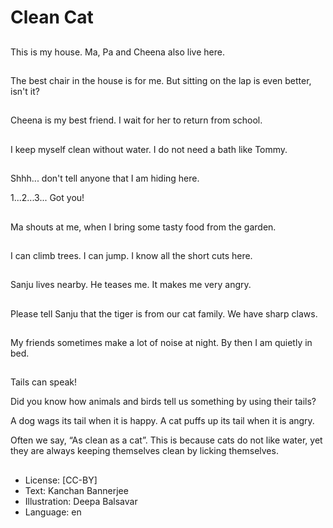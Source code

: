 # Clean Cat

##
This is my house. Ma, Pa and Cheena also live here.

##
The best chair in the house is for me. But sitting on the lap is even better, isn't it?

##
Cheena is my best friend. I wait for her to return from school.

##
I keep myself clean without water. I do not need a bath like Tommy.

##
Shhh... don't tell anyone that I am hiding here.

1...2...3... Got you!

##
Ma shouts at me, when I bring some tasty food from the garden.

##
I can climb trees. I can jump. I know all the short cuts here.

##
Sanju lives nearby. He teases me. It makes me very angry.

##
Please tell Sanju that the tiger is from our cat family. We have sharp claws.

##
My friends sometimes make a lot of noise at night. By then I am quietly in bed.

##
Tails can speak!

Did you know how animals and birds tell us something by using their tails?

A dog wags its tail when it is happy. A cat puffs up its tail when it is angry.

Often we say, “As clean as a cat”. This is because cats do not like water, yet they are always keeping themselves clean by licking themselves.

##
* License: [CC-BY]
* Text: Kanchan Bannerjee
* Illustration: Deepa Balsavar
* Language: en
